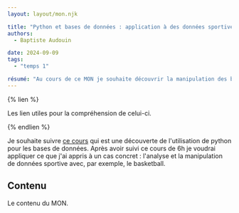 ```yaml
---
layout: layout/mon.njk

title: "Python et bases de données : application à des données sportives"
authors:
  - Baptiste Audouin

date: 2024-09-09
tags: 
  - "temps 1"

résumé: "Au cours de ce MON je souhaite découvrir la manipulation des bases de données avec Python et faire une application à des données sportives"
---
```


{% lien %}

Les lien utiles pour la compréhension de celui-ci.

{% endlien %}

Je souhaite suivre [ce cours](https://openclassrooms.com/fr/courses/6204541-initiez-vous-a-python-pour-lanalyse-de-donnees) qui est une découverte de l'utilisation de python pour les bases de données. Après avoir suivi ce cours de 6h je voudrai appliquer ce que j'ai appris à un cas concret : l'analyse et la manipulation de données sportive avec, par exemple, le basketball.

## Contenu

Le contenu du MON.

